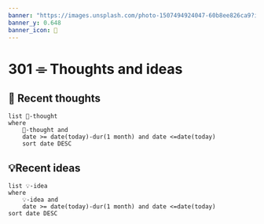 ```yaml
---
banner: "https://images.unsplash.com/photo-1507494924047-60b8ee826ca9?ixlib=rb-4.0.3&ixid=MnwxMjA3fDB8MHxwaG90by1wYWdlfHx8fGVufDB8fHx8&auto=format&fit=crop&w=1973&q=80"
banner_y: 0.648
banner_icon: 💭
---
```

# 301 ⌯ Thoughts and ideas
## 💭 Recent thoughts
```dataview
list 💭-thought
where 
	💭-thought and
	date >= date(today)-dur(1 month) and date <=date(today)
	sort date DESC
```
## 💡Recent ideas
```dataview
list 💡-idea
where 
	💡-idea and
	date >= date(today)-dur(1 month) and date <=date(today)
sort date DESC
```